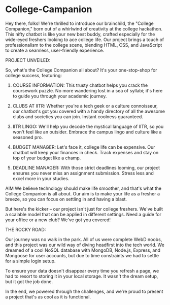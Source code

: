 # College-Campanion
Hey there, folks! We're thrilled to introduce our brainchild, the "College Companion," born out of a whirlwind of creativity at the college hackathon. This nifty chatbot is like your new best buddy, crafted especially for the wide-eyed freshers looking to ace college life. Our project brings a touch of professionalism to the college scene, blending HTML, CSS, and JavaScript to create a seamless, user-friendly experience.

PROJECT UNVEILED:

So, what's the College Companion all about? It's your one-stop-shop for college success, featuring:

1. COURSE INFORMATION: This trusty chatbot helps you crack the coursework puzzle. No more wandering lost in a sea of syllabi; it's here to guide you through your academic journey.

2. CLUBS AT IITR: Whether you're a tech geek or a culture connoisseur, our chatbot's got you covered with a handy directory of all the awesome clubs and societies you can join. Instant coolness guaranteed.

3. IITR LINGO: We'll help you decode the mystical language of IITR, so you won't feel like an outsider. Embrace the campus lingo and culture like a seasoned pro.

4. BUDGET MANAGER: Let's face it, college life can be expensive. Our chatbot will keep your finances in check. Track expenses and stay on top of your budget like a champ.

5. DEADLINE MANAGER: With those strict deadlines looming, our project ensures you never miss an assignment submission. Stress less and excel more in your studies.

AIM
We believe technology should make life smoother, and that's what the College Companion is all about. Our aim is to make your life as a fresher a breeze, so you can focus on settling in and having a blast.

But here's the kicker – our project isn't just for college freshers. We've built a scalable model that can be applied in different settings. Need a guide for your office or a new club? We've got you covered!

THE ROCKY ROAD:

Our journey was no walk in the park. All of us were complete WebD noobs, and this project was our wild way of diving headfirst into the tech world. We dreamed of a cool NoSQL database with MongoDB, Node.js, Express, and Mongoose for user accounts, but due to time constraints we had to settle for a simple login setup.

To ensure your data doesn't disappear every time you refresh a page, we had to resort to storing it in your local storage. It wasn't the dream setup, but it got the job done.

In the end, we powered through the challenges, and we're proud to present a project that's as cool as it is functional.
